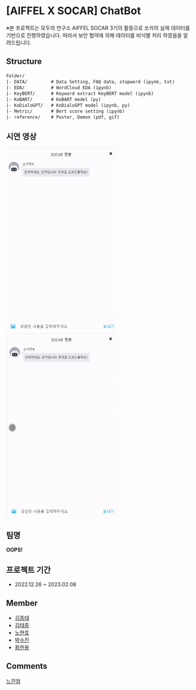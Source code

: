 # [AIFFEL X SOCAR] ChatBot


※본 프로젝트는 모두의 연구소 AIFFEL SOCAR 3기의 활동으로 쏘카의 실제 데이터를 기반으로 진행하였습니다. 
따라서 보안 협약에 의해 데이터를 비식별 처리 하였음을 알려드립니다.

## Structure

```
Folder/
|- DATA/         # Data Setting, FAQ data, stopword (ipynb, txt)
|- EDA/          # WordCloud EDA (ipynb)
|- KeyBERT/      # Keyword extract KeyBERT model (ipynb)
|- KoBART/       # KoBART model (py)
|- KoDialoGPT/   # KoDialoGPT model (ipynb, py)
|- Metric/       # Bert score setting (ipynb)
|- reference/    # Poster, Demon (pdf, gif)
```
## 시연 영상
<img src="reference/FAQ_시연.gif" width="300" height="500"/> <img src="reference/시동문제_시연.gif" width="300" height="500"/>

## 팀명 
**OOPS!**

## 프로젝트 기간
- 2022.12.26 ~ 2023.02.08


## **Member**
- [김종태](https://github.com/happybell80)
- [김태종](https://github.com/xowhddk123)
- [노현호](https://github.com/nhh2907)
- [박수진](https://github.com/darkhairlove)
- [황한용](https://github.com/hwangsae91)


## Comments
[느낀점](https://www.notion.so/AIFFEL-X-SOCAR-8131783586cf41cc99f6a4db2b03ddd5?pvs=4#7e2ebbe0a92f46328f47dc0956752d72)